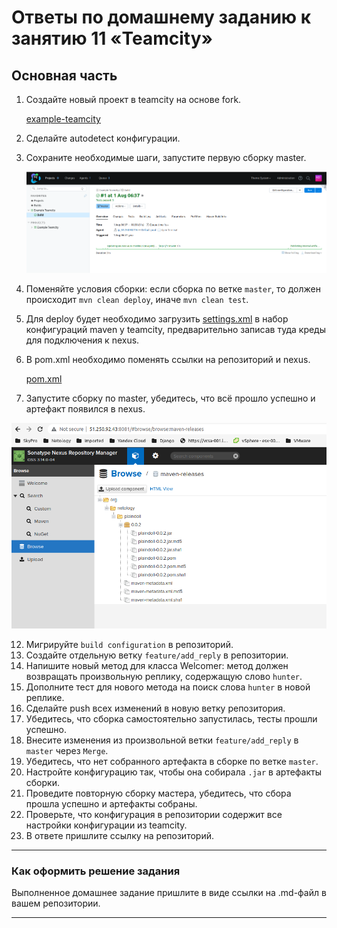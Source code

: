 # Ответы по домашнему заданию к занятию 11 «Teamcity»

## Основная часть

1. Создайте новый проект в teamcity на основе fork.
 
   [example-teamcity](https://github.com/fedor-metsger/example-teamcity)

2. Сделайте autodetect конфигурации. 
3. Сохраните необходимые шаги, запустите первую сборку master.

   ![](PIC001.png)

4. Поменяйте условия сборки: если сборка по ветке `master`, то должен происходит `mvn clean deploy`, иначе `mvn clean test`.
7. Для deploy будет необходимо загрузить [settings.xml](./teamcity/settings.xml) в набор конфигураций maven у teamcity, предварительно записав туда креды для подключения к nexus.
8. В pom.xml необходимо поменять ссылки на репозиторий и nexus.

   [pom.xml](https://github.com/fedor-metsger/example-teamcity/blob/master/pom.xml)
   
10. Запустите сборку по master, убедитесь, что всё прошло успешно и артефакт появился в nexus.

   ![](PIC002.png)

12. Мигрируйте `build configuration` в репозиторий.
13. Создайте отдельную ветку `feature/add_reply` в репозитории.
14. Напишите новый метод для класса Welcomer: метод должен возвращать произвольную реплику, содержащую слово `hunter`.
15. Дополните тест для нового метода на поиск слова `hunter` в новой реплике.
16. Сделайте push всех изменений в новую ветку репозитория.
17. Убедитесь, что сборка самостоятельно запустилась, тесты прошли успешно.
18. Внесите изменения из произвольной ветки `feature/add_reply` в `master` через `Merge`.
19. Убедитесь, что нет собранного артефакта в сборке по ветке `master`.
20. Настройте конфигурацию так, чтобы она собирала `.jar` в артефакты сборки.
21. Проведите повторную сборку мастера, убедитесь, что сбора прошла успешно и артефакты собраны.
22. Проверьте, что конфигурация в репозитории содержит все настройки конфигурации из teamcity.
23. В ответе пришлите ссылку на репозиторий.

---

### Как оформить решение задания

Выполненное домашнее задание пришлите в виде ссылки на .md-файл в вашем репозитории.

---
